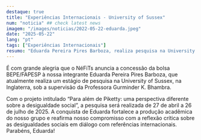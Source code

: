 ```yaml
---
destaque: true
title: "Experiências Internacionais - University of Sussex"
num: "noticia" ## check latest news
imagem: "/images/noticias/2022-05-22-eduarda.jpeg"
date: "2025-05-22"
lang: "pt"
tags: ["Experiências Internacionais"]
resumo: "Eduarda Pereira Pires Barboza, realiza pesquisa na University of Sussex, na Suiça"
---
```


É com grande alegria que o NéFiTs anuncia a concessão da bolsa BEPE/FAPESP à nossa integrante Eduarda Pereira Pires Barboza, que atualmente realiza um estágio de pesquisa na University of Sussex, na Inglaterra, sob a supervisão da Professora Gurminder K. Bhambra.

Com o projeto intitulado “Para além de Piketty: uma perspectiva diferente sobre a desigualdade social”, a pesquisa será realizada de 27 de abril a 26 de julho de 2025. A conquista de Eduarda fortalece a produção acadêmica do nosso grupo e reafirma nosso compromisso com a reflexão crítica sobre as desigualdades sociais em diálogo com referências internacionais. Parabéns, Eduarda!

